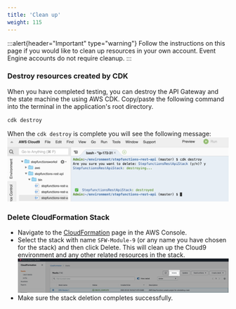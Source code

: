 ```yaml
---
title: 'Clean up'
weight: 115
---
```


:::alert{header="Important" type="warning"}
Follow the instructions on this page if you would like to clean up resources in your own account. Event Engine accounts do not require cleanup.
:::

### Destroy resources created by CDK

When you have completed testing, you can destroy the API Gateway and the state machine the using AWS CDK. Copy/paste the following command into the terminal in the application's root directory.

```bash
cdk destroy
```

When the `cdk destroy` is complete you will see the following message:
![CDK Destroy](/static/img/module-9/cdk-destroy.png)

### Delete CloudFormation Stack

- Navigate to the [CloudFormation](https://console.aws.amazon.com/cloudformation/home) page in the AWS Console.
- Select the stack with name `SFW-Module-9` (or any name you have chosen for the stack) and then click Delete. This will clean up the Cloud9 environment and any other related resources in the stack.
  ![CloudFormation delete](/static/img/setup/setup-cloudformation-delete.png)
- Make sure the stack deletion completes successfully.
